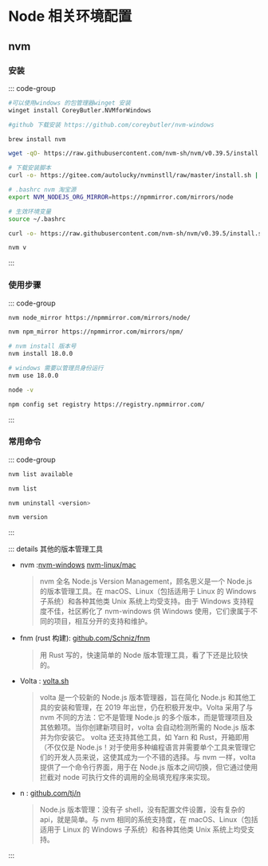 # Node 相关环境配置

## nvm

### 安装

::: code-group

```bash [windows]
#可以使用windows 的包管理器winget 安装
winget install CoreyButler.NVMforWindows

#github 下载安装 https://github.com/coreybutler/nvm-windows

```

```bash [Mac]
brew install nvm
```

```bash [linux-wget]
wget -qO- https://raw.githubusercontent.com/nvm-sh/nvm/v0.39.5/install.sh | bash

# 下载安装脚本
curl -o- https://gitee.com/autolucky/nvminstll/raw/master/install.sh | bash

# .bashrc nvm 淘宝源
export NVM_NODEJS_ORG_MIRROR=https://npmmirror.com/mirrors/node

# 生效环境变量
source ~/.bashrc

```

```bash [linux-crul]
curl -o- https://raw.githubusercontent.com/nvm-sh/nvm/v0.39.5/install.sh | bash
```

```bash [检验]
nvm v
```

:::

### 使用步骤

::: code-group

```bash [nvm 换源]
nvm node_mirror https://npmmirror.com/mirrors/node/

nvm npm_mirror https://npmmirror.com/mirrors/npm/
```

```bash [安装]
# nvm install 版本号
nvm install 18.0.0
```

```bash [使用版本]
# windows 需要以管理员身份运行
nvm use 18.0.0
```

```bash [验证]
node -v
```

```bash [npm 换源]
npm config set registry https://registry.npmmirror.com/
```

:::

### 常用命令

::: code-group

```bash [查看当前可用版本]
nvm list available
```

```bash [所安装的Node版本]
nvm list
```

```bash [卸载node 版本]
nvm uninstall <version>
```

```bash [nvm 换源]
nvm version
```

:::

::: details 其他的版本管理工具

- nvm :[nvm-windows](https://github.com/coreybutler/nvm-windows) [nvm-linux/mac](https://github.com/nvm-sh/nvm)

  > nvm 全名 Node.js Version Management，顾名思义是一个 Node.js 的版本管理工具。在 macOS、Linux（包括适用于 Linux 的 Windows 子系统）和各种其他类 Unix 系统上均受支持。由于 Windows 支持程度不佳，社区孵化了 nvm-windows 供 Windows 使用，它们隶属于不同的项目，相互分开的支持和维护。

- fnm (rust 构建): [github.com/Schniz/fnm](https://github.com/Schniz/fnm)

  > 用 Rust 写的，快速简单的 Node 版本管理工具，看了下还是比较快的。

- Volta : [volta.sh](https://volta.sh/)

  > volta 是一个较新的 Node.js 版本管理器，旨在简化 Node.js 和其他工具的安装和管理，在 2019 年出世，仍在积极开发中。Volta 采用了与 nvm 不同的方法：它不是管理 Node.js 的多个版本，而是管理项目及其依赖项。当你创建新项目时，volta 会自动检测所需的 Node.js 版本并为你安装它。
  > volta 还支持其他工具，如 Yarn 和 Rust，开箱即用（不仅仅是 Node.js！对于使用多种编程语言并需要单个工具来管理它们的开发人员来说，这使其成为一个不错的选择。与 nvm 一样，volta 提供了一个命令行界面，用于在 Node.js 版本之间切换，但它通过使用拦截对 node 可执行文件的调用的全局填充程序来实现。

- n : [github.com/tj/n](https://github.com/tj/n)
  > Node.js 版本管理：没有子 shell，没有配置文件设置，没有复杂的 api，就是简单。与 nvm 相同的系统支持度，在 macOS、Linux（包括适用于 Linux 的 Windows 子系统）和各种其他类 Unix 系统上均受支持。

:::
